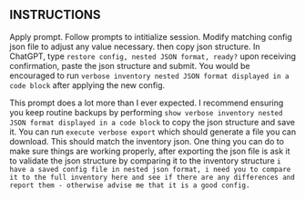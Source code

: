 ## INSTRUCTIONS

Apply prompt. Follow prompts to intitialize session. Modify matching config json file to adjust any value necessary. then copy json structure. In ChatGPT, type ```restore config, nested JSON format, ready?``` upon receiving confirmation, paste the json structure and submit. You would be encouraged to run ```verbose inventory nested JSON format displayed in a code block``` after applying the new config. 

This prompt does a lot more than I ever expected. I recommend ensuring you keep routine backups by performing ```show verbose inventory nested JSON format displayed in a code block``` to copy the json structure and save it. You can run ```execute verbose export``` which should generate a file you can download. This should match the inventory json. One thing you can do to make sure things are working properly, after exporting the json file is ask it to validate the json structure by comparing it to the inventory structure ```i have a saved config file in nested json format, i need you to compare it to the full inventory here and see if there are any differences and report them - otherwise advise me that it is a good config.```
